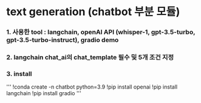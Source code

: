 # text generation (chatbot 부분 모듈)

### 1. 사용한 tool : langchain, openAI API (whisper-1, gpt-3.5-turbo, gpt-3.5-turbo-instruct), gradio demo

### 2. langchain chat_ai의 chat_template 필수 및 5개 조건 지정

### 3. install

'''
!conda create -n chatbot python=3.9
!pip install openai
!pip install langchain
!pip install gradio
'''
